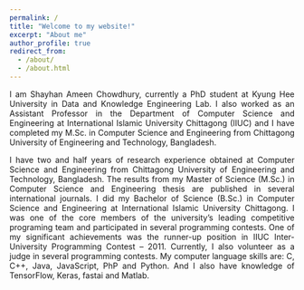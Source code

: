 ```yaml
---
permalink: /
title: "Welcome to my website!"
excerpt: "About me"
author_profile: true
redirect_from: 
  - /about/
  - /about.html
---
```


<p align="justify">I am Shayhan Ameen Chowdhury, currently a PhD student at Kyung Hee University in Data and Knowledge Engineering Lab. I  also worked as an Assistant Professor in the Department of Computer Science and Engineering at International Islamic University Chittagong (IIUC) and I have completed my M.Sc. in Computer Science and Engineering from Chittagong University of Engineering and Technology, Bangladesh.</p>

<p align="justify">I have two and half years of research experience obtained at Computer Science and Engineering from Chittagong University of Engineering and Technology, Bangladesh. The results from my Master of Science (M.Sc.) in Computer Science and Engineering thesis are published in several international journals. I did my Bachelor of Science (B.Sc.) in Computer Science and Engineering at International Islamic University Chittagong. I was one of the core members of the university’s leading competitive programing team and participated in several programming contests. One of my significant achievements was the runner-up position in IIUC Inter-University Programming Contest – 2011. Currently, I also volunteer as a judge in several programming contests. My computer language skills are: C, C++, Java, JavaScript, PhP and Python. And I also have knowledge of TensorFlow, Keras, fastai and Matlab. </p>

[//]: # (This is the front page of a website that is powered by the [academicpages template]&#40;https://github.com/academicpages/academicpages.github.io&#41; and hosted on GitHub pages. [GitHub pages]&#40;https://pages.github.com&#41; is a free service in which websites are built and hosted from code and data stored in a GitHub repository, automatically updating when a new commit is made to the respository. This template was forked from the [Minimal Mistakes Jekyll Theme]&#40;https://mmistakes.github.io/minimal-mistakes/&#41; created by Michael Rose, and then extended to support the kinds of content that academics have: publications, talks, teaching, a portfolio, blog posts, and a dynamically-generated CV. You can fork [this repository]&#40;https://github.com/academicpages/academicpages.github.io&#41; right now, modify the configuration and markdown files, add your own PDFs and other content, and have your own site for free, with no ads! An older version of this template powers my own personal website at [stuartgeiger.com]&#40;http://stuartgeiger.com&#41;, which uses [this Github repository]&#40;https://github.com/staeiou/staeiou.github.io&#41;.)

[//]: # ()
[//]: # (A data-driven personal website)

[//]: # (======)

[//]: # (Like many other Jekyll-based GitHub Pages templates, academicpages makes you separate the website's content from its form. The content & metadata of your website are in structured markdown files, while various other files constitute the theme, specifying how to transform that content & metadata into HTML pages. You keep these various markdown &#40;.md&#41;, YAML &#40;.yml&#41;, HTML, and CSS files in a public GitHub repository. Each time you commit and push an update to the repository, the [GitHub pages]&#40;https://pages.github.com/&#41; service creates static HTML pages based on these files, which are hosted on GitHub's servers free of charge.)

[//]: # ()
[//]: # (Many of the features of dynamic content management systems &#40;like Wordpress&#41; can be achieved in this fashion, using a fraction of the computational resources and with far less vulnerability to hacking and DDoSing. You can also modify the theme to your heart's content without touching the content of your site. If you get to a point where you've broken something in Jekyll/HTML/CSS beyond repair, your markdown files describing your talks, publications, etc. are safe. You can rollback the changes or even delete the repository and start over -- just be sure to save the markdown files! Finally, you can also write scripts that process the structured data on the site, such as [this one]&#40;https://github.com/academicpages/academicpages.github.io/blob/master/talkmap.ipynb&#41; that analyzes metadata in pages about talks to display [a map of every location you've given a talk]&#40;https://academicpages.github.io/talkmap.html&#41;.)